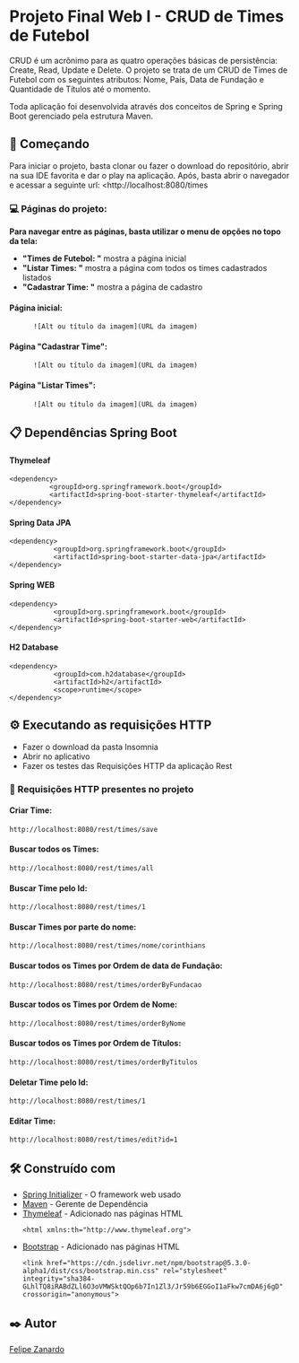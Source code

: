 # Projeto Final Web I - CRUD de Times de Futebol

CRUD é um acrônimo para as quatro operações básicas de persistência: Create, Read, Update e Delete.
O projeto se trata de um CRUD de Times de Futebol com os seguintes atributos: Nome, País, Data de Fundação e Quantidade de Títulos até o momento.

Toda aplicação foi desenvolvida através dos conceitos de Spring e Spring Boot gerenciado pela estrutura Maven.

## 🚀 Começando

Para iniciar o projeto, basta clonar ou fazer o download do repositório, abrir na sua IDE favorita e dar o play na aplicação.
Após, basta abrir o navegador e acessar a seguinte url: <http://localhost:8080/times

### :computer: Páginas do projeto:

**Para navegar entre as páginas, basta utilizar o menu de opções no topo da tela:**
- **"Times de Futebol: "** mostra a página inicial
- **"Listar Times: "** mostra a página com todos os times cadastrados listados
- **"Cadastrar Time: "** mostra a página de cadastro


#### Página inicial:
          ![Alt ou título da imagem](URL da imagem)
          
#### Página "Cadastrar Time":
          ![Alt ou título da imagem](URL da imagem)
          
#### Página "Listar Times":
          ![Alt ou título da imagem](URL da imagem)
         

## 📋 Dependências Spring Boot

#### Thymeleaf
```
<dependency>
          <groupId>org.springframework.boot</groupId>
          <artifactId>spring-boot-starter-thymeleaf</artifactId>
</dependency>
```
#### Spring Data JPA
```
<dependency>
           <groupId>org.springframework.boot</groupId>
           <artifactId>spring-boot-starter-data-jpa</artifactId>
</dependency>
```
#### Spring WEB
```
<dependency>
           <groupId>org.springframework.boot</groupId>
           <artifactId>spring-boot-starter-web</artifactId>
</dependency>
```
#### H2 Database
```
<dependency>
           <groupId>com.h2database</groupId>
           <artifactId>h2</artifactId>
           <scope>runtime</scope>
</dependency>
```

## ⚙️ Executando as requisições HTTP

 * Fazer o download da pasta Insomnia
 * Abrir no aplicativo
 * Fazer os testes das Requisições HTTP da aplicação Rest 

### 🔩 Requisições HTTP presentes no projeto

#### Criar Time:
```
http://localhost:8080/rest/times/save
```
#### Buscar todos os Times:
```
http://localhost:8080/rest/times/all
```
#### Buscar Time pelo Id:
```
http://localhost:8080/rest/times/1
```
#### Buscar Times por parte do nome:
```
http://localhost:8080/rest/times/nome/corinthians
```
#### Buscar todos os Times por Ordem de data de Fundação:
```
http://localhost:8080/rest/times/orderByFundacao
```
#### Buscar todos os Times por Ordem de Nome:
```
http://localhost:8080/rest/times/orderByNome
```
#### Buscar todos os Times por Ordem de Títulos:
```
http://localhost:8080/rest/times/orderByTitulos
```
#### Deletar Time pelo Id:
```
http://localhost:8080/rest/times/1
```
#### Editar Time:
```
http://localhost:8080/rest/times/edit?id=1
```

## 🛠️ Construído com

* [Spring Initializer](https://start.spring.io/) - O framework web usado
* [Maven](https://maven.apache.org/) - Gerente de Dependência
* [Thymeleaf](https://www.thymeleaf.org/) - Adicionado nas páginas HTML
    ```
    <html xmlns:th="http://www.thymeleaf.org">
    ```
* [Bootstrap](https://getbootstrap.com/) - Adicionado nas páginas HTML
    ```
    <link href="https://cdn.jsdelivr.net/npm/bootstrap@5.3.0-alpha1/dist/css/bootstrap.min.css" rel="stylesheet" integrity="sha384-GLhlTQ8iRABdZLl6O3oVMWSktQOp6b7In1Zl3/Jr59b6EGGoI1aFkw7cmDA6j6gD" crossorigin="anonymous">
    ```

## ✒️ Autor

[Felipe Zanardo](https://github.com/FelipeBZanardo)
